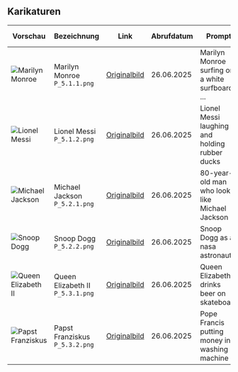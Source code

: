 ## Karikaturen

| Vorschau | Bezeichnung | Link | Abrufdatum | Prompt | Komponenten | Autor (ID) | Autor (Name) |
|---|---|---|---|---|---|---|---|
| ![Marilyn Monroe](https://cdn.midjourney.com/6f1e7d59-ab46-41a7-9e99-88885ae45654/0_0.png) | Marilyn Monroe `P_5.1.1.png` | [Originalbild](https://cdn.midjourney.com/6f1e7d59-ab46-41a7-9e99-88885ae45654/0_0.png) | 26.06.2025 | Marilyn Monroe surfing on a white surfboard, ... | ar 85:128, style raw, v 7, profile 2cv35hc | c065a2c8-eea7-4c89-a483-fe5a5928b954 | [irynakarman](https://www.midjourney.com/explore?user_id=c065a2c8-eea7-4c89-a483-fe5a5928b954) |
| ![Lionel Messi](https://cdn.midjourney.com/6a41c5e2-27ef-40cc-ac62-030885f61df5/0_0.png) | Lionel Messi `P_5.1.2.png` | [Originalbild](https://cdn.midjourney.com/6a41c5e2-27ef-40cc-ac62-030885f61df5/0_0.png) | 26.06.2025 | Lionel Messi laughing and holding rubber ducks | ar 3:4, v 7 | 45fa137c-a54a-4e5a-903e-4616f64e2bf5 | [guga.curado](https://www.midjourney.com/explore?user_id=45fa137c-a54a-4e5a-903e-4616f64e2bf5) |
| ![Michael Jackson](https://cdn.midjourney.com/6d65fcaf-822d-4e95-b3c6-7db9199956a0/0_0.png) | Michael Jackson `P_5.2.1.png` | [Originalbild](https://cdn.midjourney.com/6d65fcaf-822d-4e95-b3c6-7db9199956a0/0_0.png) | 26.06.2025 | 80-year-old man who looks like Michael Jackson | ar 9:16, v 7 | 7fe09199-dda6-4251-9ef9-150db5b6ee7f | [_teamone](https://www.midjourney.com/explore?user_id=7fe09199-dda6-4251-9ef9-150db5b6ee7f) |
| ![Snoop Dogg](https://cdn.midjourney.com/61068d1a-9f32-4687-b3e5-cf3a38c1faf6/0_1.png) | Snoop Dogg `P_5.2.2.png` | [Originalbild](https://cdn.midjourney.com/61068d1a-9f32-4687-b3e5-cf3a38c1faf6/0_1.png) | 26.06.2025 | Snoop Dogg as a nasa astronaut | ar 4:5, v 5.2 | 4230fdde-221a-44bb-b906-1697c6f5eb87 | [slowloose](https://www.midjourney.com/explore?user_id=4230fdde-221a-44bb-b906-1697c6f5eb87) |
| ![Queen Elizabeth II](https://cdn.midjourney.com/46235155-d9cd-4f38-8923-c77c4d1d214d/0_0.png) | Queen Elizabeth II `P_5.3.1.png` | [Originalbild](https://cdn.midjourney.com/46235155-d9cd-4f38-8923-c77c4d1d214d/0_0.png) | 26.06.2025 | Queen Elizabeth drinks beer on skateboard | ar 4:5, style raw, v 6 | 4230fdde-221a-44bb-b906-1697c6f5eb87 | [slowloose](https://www.midjourney.com/explore?user_id=4230fdde-221a-44bb-b906-1697c6f5eb87) |
| ![Papst Franziskus](https://cdn.midjourney.com/d40c9c11-7bff-4670-9418-fbec4249facc/0_3.png) | Papst Franziskus `P_5.3.2.png` | [Originalbild](https://cdn.midjourney.com/d40c9c11-7bff-4670-9418-fbec4249facc/0_3.png) | 26.06.2025 | Pope Francis putting money in a washing machine | ar 4:5, style raw, v 6 | 4230fdde-221a-44bb-b906-1697c6f5eb87 | [slowloose](https://www.midjourney.com/explore?user_id=4230fdde-221a-44bb-b906-1697c6f5eb87) |
